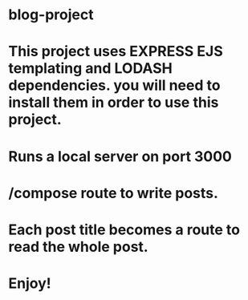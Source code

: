 # blog-project

#

# This project uses EXPRESS EJS templating and LODASH dependencies. you will need to install them in order to use this project.

#

# Runs a local server on port 3000

# /compose route to write posts.

# Each post title becomes a route to read the whole post.

# Enjoy!
